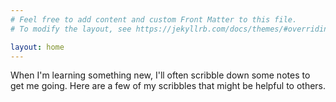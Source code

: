 ```yaml
---
# Feel free to add content and custom Front Matter to this file.
# To modify the layout, see https://jekyllrb.com/docs/themes/#overriding-theme-defaults

layout: home
---
```


When I'm learning something new, I'll often scribble down some notes to get me going. 
Here are a few of my scribbles that might be helpful to others.
